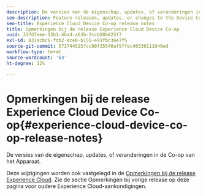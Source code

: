 ```yaml
---
description: De versies van de eigenschap, updates, of veranderingen in de Co-op van het Apparaat.
seo-description: Feature releases, updates, or changes to the Device Co-op.
seo-title: Experience Cloud Device Co-op release notes
title: Opmerkingen bij de release Experience Cloud Device Co-op
uuid: 337d7eee-12b1-4ba4-a63b-3ccb88b825f7
exl-id: 831acbc6-fdb2-4ce0-b155-e91fbc36e7f5
source-git-commit: 573744525fcc00f35540af9ffec46530111940ed
workflow-type: tm+mt
source-wordcount: '63'
ht-degree: 12%

---
```


# Opmerkingen bij de release Experience Cloud Device Co-op{#experience-cloud-device-co-op-release-notes}

De versies van de eigenschap, updates, of veranderingen in de Co-op van het Apparaat.

Deze wijzigingen worden ook vastgelegd in de [Opmerkingen bij de release Experience Cloud](https://docs.adobe.com/content/help/nl-NL/release-notes/experience-cloud/current.html). Zie de sectie Opmerkingen bij vorige release op deze pagina voor oudere Experience Cloud-aankondigingen.
